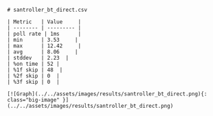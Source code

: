 
    # santroller_bt_direct.csv

    | Metric   | Value     |
    | -------- | --------- |
    | poll rate | 1ms      |
    | min      | 3.53     |
    | max      | 12.42     |
    | avg      | 8.06     |
    | stddev   | 2.23  |
    | %on time | 52 |
    | %1f skip | 48  |
    | %2f skip | 0  |
    | %3f skip | 0  |

    [![Graph](../../assets/images/results/santroller_bt_direct.png){: class="big-image" }](../../assets/images/results/santroller_bt_direct.png)

    